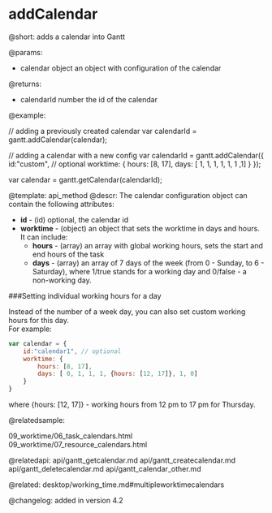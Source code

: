 addCalendar
=============

@short:
	adds a calendar into Gantt

@params:
- calendar		object		an object with configuration of the calendar


@returns:
- calendarId		number		the id of the calendar

@example:

// adding a previously created calendar
var calendarId = gantt.addCalendar(calendar);

// adding a calendar with a new config
var calendarId = gantt.addCalendar({
	id:"custom", // optional
	worktime: {
		hours: [8, 17],
		days: [ 1, 1, 1, 1, 1, 1 ,1]
	}
});

var calendar = gantt.getCalendar(calendarId);

@template:	api_method
@descr:
The calendar configuration object can contain the following attributes:

- **id** - (id) optional, the calendar id
- **worktime** - (object) an object that sets the worktime in days and hours. It can include:
	- **hours** - (array) an array with global working hours, sets the start and end hours of the task
    - **days** - (array) an array of 7 days of the week (from 0 - Sunday, to 6 - Saturday), where 1/true stands for a working day and 0/false - a non-working day.    

###Setting individual working hours for a day

Instead of the number of a week day, you can also set custom working hours for this day.<br>
For example:  

~~~js
var calendar = {
    id:"calendar1", // optional
    worktime: {
        hours: [8, 17],
        days: [ 0, 1, 1, 1, {hours: [12, 17]}, 1, 0]
    }
}
~~~

where {hours: [12, 17]} - working hours from 12 pm to 17 pm for Thursday.

    
@relatedsample:

09_worktime/06_task_calendars.html
09_worktime/07_resource_calendars.html

@relatedapi:
api/gantt_getcalendar.md
api/gantt_createcalendar.md
api/gantt_deletecalendar.md
api/gantt_calendar_other.md

@related:
desktop/working_time.md#multipleworktimecalendars

@changelog:
added in version 4.2